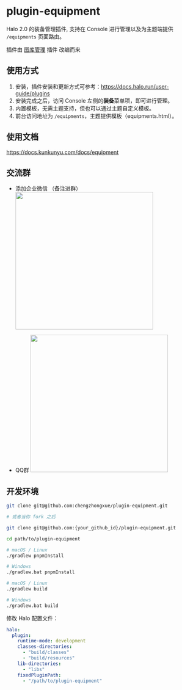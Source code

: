 # plugin-equipment

Halo 2.0 的装备管理插件, 支持在 Console 进行管理以及为主题端提供 `/equipments` 页面路由。

插件由 [图库管理](https://www.halo.run/store/apps/app-BmQJW) 插件 改编而来

## 使用方式
1. 安装，插件安装和更新方式可参考：<https://docs.halo.run/user-guide/plugins>
2. 安装完成之后，访问 Console 左侧的**装备**菜单项，即可进行管理。
3. 内置模板，无需主题支持，但也可以通过主题自定义模板。
4. 前台访问地址为 `/equipments`，主题提供模板（equipments.html）。

## 使用文档

https://docs.kunkunyu.com/docs/equipment

## 交流群
* 添加企业微信 （备注进群）
  <img width="360" src="https://api.minio.yyds.pink/kunkunyu/files/2025/02/%E5%BE%AE%E4%BF%A1%E5%9B%BE%E7%89%87_20250212142105-pbceif.jpg" />

* QQ群
  <img width="360" src="https://api.minio.yyds.pink/kunkunyu/files/2025/05/qq-708998089-iqowsh.webp" />

## 开发环境

```bash
git clone git@github.com:chengzhongxue/plugin-equipment.git

# 或者当你 fork 之后

git clone git@github.com:{your_github_id}/plugin-equipment.git
```

```bash
cd path/to/plugin-equipment
```

```bash
# macOS / Linux
./gradlew pnpmInstall

# Windows
./gradlew.bat pnpmInstall
```

```bash
# macOS / Linux
./gradlew build

# Windows
./gradlew.bat build
```

修改 Halo 配置文件：

```yaml
halo:
  plugin:
    runtime-mode: development
    classes-directories:
      - "build/classes"
      - "build/resources"
    lib-directories:
      - "libs"
    fixedPluginPath:
      - "/path/to/plugin-equipment"
```
